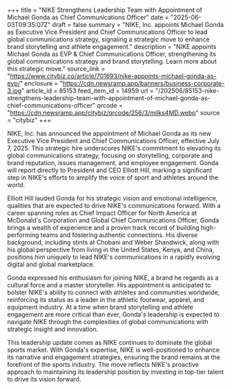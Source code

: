 +++
title = "NIKE Strengthens Leadership Team with Appointment of Michael Gonda as Chief Communications Officer"
date = "2025-06-03T09:35:07Z"
draft = false
summary = "NIKE, Inc. appoints Michael Gonda as Executive Vice President and Chief Communications Officer to lead global communications strategy, signaling a strategic move to enhance brand storytelling and athlete engagement."
description = "NIKE appoints Michael Gonda as EVP & Chief Communications Officer, strengthening its global communications strategy and brand storytelling. Learn more about this strategic move."
source_link = "https://www.citybiz.co/article/701693/nike-appoints-michael-gonda-as-evp/"
enclosure = "https://cdn.newsramp.app/banners/business-corporate-3.jpg"
article_id = 85153
feed_item_id = 14959
url = "/202506/85153-nike-strengthens-leadership-team-with-appointment-of-michael-gonda-as-chief-communications-officer"
qrcode = "https://cdn.newsramp.app/citybiz/qrcode/256/3/milks4MD.webp"
source = "citybiz"
+++

<p>NIKE, Inc. has announced the appointment of Michael Gonda as its new Executive Vice President and Chief Communications Officer, effective July 7, 2025. This strategic hire underscores NIKE's commitment to elevating its global communications strategy, focusing on storytelling, corporate and brand reputation, issues management, and employee engagement. Gonda will report directly to President and CEO Elliott Hill, marking a significant step in NIKE's efforts to amplify the voice of sport and athletes around the world.</p><p>Elliott Hill lauded Gonda for his strategic vision and emotional intelligence, qualities that are expected to drive NIKE's communications forward. With a career spanning roles as Chief Impact Officer for North America at McDonald's Corporation and Global Chief Communications Officer, Gonda brings a wealth of experience and a proven track record of building high-performing teams and fostering authentic connections. His diverse background, including stints at Chobani and Weber Shandwick, along with his global perspective from living in the United States, Kenya, and China, positions him uniquely to lead NIKE's communications in a rapidly evolving digital and global marketplace.</p><p>Gonda expressed his enthusiasm for joining NIKE, a brand he regards as a cultural force and a master storyteller. His appointment is anticipated to bolster NIKE's ability to connect with athletes and communities worldwide, reinforcing its status as a leader in the athletic footwear, apparel, and equipment industry. At a time when brand storytelling and athlete engagement are more critical than ever, Gonda's leadership is expected to navigate NIKE through the complexities of global communications with strategic insight and innovation.</p><p>This leadership update comes as NIKE continues to dominate the global sports market. With Gonda's expertise, NIKE is well-positioned to enhance its narrative and engagement strategies, ensuring the brand remains at the forefront of the sports industry. The move reflects NIKE's proactive approach to maintaining its leadership position by investing in top-tier talent to drive its vision forward.</p>